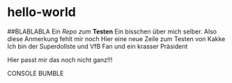 # hello-world
##BLABLABLA
Ein *Repo zum* **Testen**
Ein bisschen über mich selber.
Also diese Anmerkung fehlt mir noch
Hier eine neue Zeile zum Testen von Kakke
Ich bin der Superdollste und VfB Fan und ein krasser Präsident

Hier passt mir das noch nicht ganz!!!

CONSOLE BUMBLE


